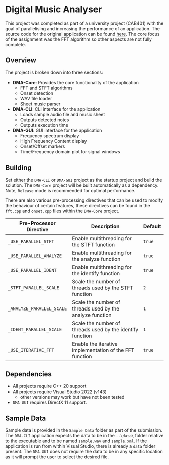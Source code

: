 # Digital Music Analyser

This project was completed as part of a university project (CAB401) with the goal of parallelising and increasing the performance of an application. The source code for the original application can be found [here](https://github.com/JaydenGrubb1/DtmfDetection). The core focus of the assignment was the FFT algorithm so other aspects are not fully complete.

## Overview
The project is broken down into three sections:

- **DMA-Core**: Provides the core functionality of the application
  - FFT and STFT algorithms
  - Onset detection
  - WAV file loader
  - Sheet music parser
- **DMA-CLI**: CLI interface for the application
  - Loads sample audio file and music sheet
  - Outputs detected notes
  - Outputs execution time
- **DMA-GUI**: GUI interface for the application
  - Frequency spectrum display
  - High Frequency Content display
  - Onset/Offset markers
  - Time/Frequency domain plot for signal windows 

## Building

Set either the `DMA-CLI` or `DMA-GUI` project as the startup project and build the solution. The `DMA-Core` project will be built automatically as a dependency. Note, `Release` mode is recommended for optimal performance.

There are also various pre-processing directives that can be used to modify the behaviour of certain features, these directives can be found in the `fft.cpp` and `onset.cpp` files within the `DMA-Core` project.

| Pre-Processor Directive | Description | Default |
|-------------------------|-------------|---------|
| `_USE_PARALLEL_STFT` | Enable multithreading for the STFT function | `true` |
| `_USE_PARALLEL_ANALYZE` | Enable multithreading for the analyze function | `true` |
| `_USE_PARALLEL_IDENT` | Enable multithreading for the identify function | `true` |
| `_STFT_PARALLEL_SCALE` | Scale the number of threads used by the STFT function | `2` |
| `_ANALYZE_PARALLEL_SCALE` | Scale the number of threads used by the analyze function | `1` |
| `_IDENT_PARALLEL_SCALE` | Scale the number of threads used by the identify function | `1` |
| `_USE_ITERATIVE_FFT` | Enable the iterative implementation of the FFT function | `true` |

## Dependencies

- All projects require C++ 20 support
- All projects require Visual Studio 2022 (v143)
  - other versions may work but have not been tested
- `DMA-GUI` requires DirectX 11 support.

## Sample Data

Sample data is provided in the `Sample Data` folder as part of the submission. The `DMA-CLI` application expects the data to be in the `..\data\` folder relative to the executable and to be named `sample.wav` and `sample.xml`. If the application is run from within Visual Studio, there is already a `data` folder present. The `DMA-GUI` does not require the data to be in any specific location as it will prompt the user to select the desired file.
